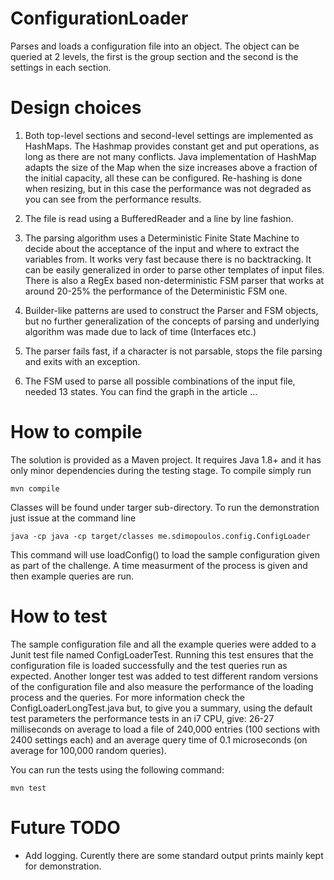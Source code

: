 # ConfigurationLoader
Parses and loads a configuration file into an object.
The object can be queried at 2 levels, the first is the group section and the
second is the settings in each section.

# Design choices
1. Both top-level sections and second-level settings are implemented as HashMaps.
The Hashmap provides constant get and put operations, as long as there are not
many conflicts. Java implementation of HashMap adapts the size of the Map when
the size increases above a fraction of the initial capacity, all these
can be configured. Re-hashing is done when resizing, but in this case the
performance was not degraded as you can see from the performance results.

1. The file is read using a BufferedReader and a line by line fashion.

1. The parsing algorithm uses a Deterministic Finite State Machine to decide
about the acceptance of the input and where to extract the variables from. It
works very fast because there is no backtracking. It can be easily generalized 
in order to parse other templates of input files. There is also a RegEx based
non-deterministic FSM parser that works at around 20-25% the performance of
the Deterministic FSM one.

1. Builder-like patterns are used to construct the Parser and FSM objects, but
no further generalization of the concepts of parsing and underlying algorithm was
made due to lack of time (Interfaces etc.)

1. The parser fails fast, if a character is not parsable, stops the file parsing
and exits with an exception.

1. The FSM used to parse all possible combinations of the input file, needed
13 states. You can find the graph in the article ...

# How to compile
The solution is provided as a Maven project. It requires Java 1.8+ and it has
only minor dependencies during the testing stage. To compile simply run

`mvn compile`

Classes will be found under targer sub-directory. To run the demonstration just
issue at the command line

`java -cp java -cp target/classes me.sdimopoulos.config.ConfigLoader`

This command will use loadConfig() to load the sample configuration given as part
of the challenge. A time measurment of the process is given and then example
queries are run.

# How to test
The sample configuration file and all the example queries were added to a Junit
test file named ConfigLoaderTest. Running this test ensures that the configuration
file is loaded successfully and the test queries run as expected. Another longer
test was added to test different random versions of the configuration file and also
measure the performance of the loading process and the queries. For more information
check the ConfigLoaderLongTest.java but, to give you a summary, using the default
test parameters the performance tests in an i7 CPU, give: 26-27 milliseconds on 
average to load a file of 240,000 entries (100 sections with 2400 settings each)
and an average query time of 0.1 microseconds (on average for 100,000 random
queries).

You can run the tests using the following command:

`mvn test`

# Future TODO
* Add logging. Curently there are some standard output prints mainly kept for demonstration.

